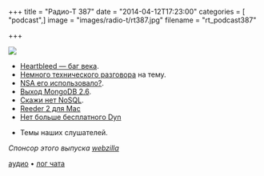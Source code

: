 +++
title = "Радио-Т 387"
date = "2014-04-12T17:23:00"
categories = [ "podcast",]
image = "images/radio-t/rt387.jpg"
filename = "rt_podcast387"

+++

![](https://radio-t.com/images/radio-t/rt387.jpg)

* [Heartbleed — баг века](http://heartbleed.com/).
* [Немного технического разговора](http://security.stackexchange.com/questions/55343/how-to-explain-heartbleed-without-technical-terms) на тему.
* [NSA его использовало?](http://gizmodo.com/nsa-used-heartbleed-to-spy-on-people-for-years-1562307207?utm_campaign=socialflow_gizmodo_twitter&utm_source=).
* [Выход MongoDB 2.6](http://docs.mongodb.org/manual/release-notes/2.6).
* [Скажи нет NoSQL](http://technosophos.com/2014/04/11/nosql-no-more.html).
* [Reeder 2 для Mac](http://www.macstories.net/news/reeder-2-for-mac-public-beta-now-available/)
* [Нет больше бесплатного Dyn](http://dyn.com/blog/why-we-decided-to-stop-offering-free-accounts/)
- Темы наших слушателей.

_Спонсор этого выпуска [webzilla](http://radio-t.files.webzilla.com)_

[аудио](https://cdn.radio-t.com/rt_podcast387.mp3) • [лог чата](http://chat.radio-t.com/logs/radio-t-387.html)
<audio src="https://cdn.radio-t.com/rt_podcast387.mp3" preload="none"></audio>

